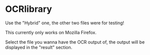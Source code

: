 # OCRlibrary

Use the "Hybrid" one, the other two files were for testing!

This currently only works on Mozilla Firefox.

Select the file you wanna have the OCR output of, the output will be displayed in the "result" section.

